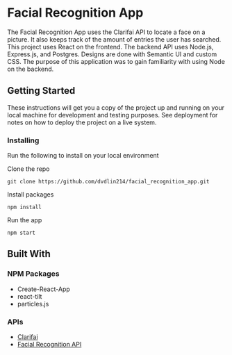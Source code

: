 # Facial Recognition App

The Facial Recognition App uses the Clarifai API to locate a face on a picture. It also keeps track of the amount of entries the user has searched. This project uses React on the frontend. The backend API uses Node.js, Express.js, and Postgres. Designs are done with Semantic UI and custom CSS. The purpose of this application was to gain familiarity with using Node on the backend. 

## Getting Started

These instructions will get you a copy of the project up and running on your local machine for development and testing purposes. See deployment for notes on how to deploy the project on a live system.

### Installing

Run the following to install on your local environment


Clone the repo
```
git clone https://github.com/dvdlin214/facial_recognition_app.git
```


Install packages
```
npm install
```


Run the app
```
npm start
```

## Built With

### NPM Packages
- Create-React-App
- react-tilt
- particles.js

### APIs
- [Clarifai](https://www.clarifai.com/)
- [Facial Recognition API](https://github.com/dvdlin214/facial-recognition-server)

